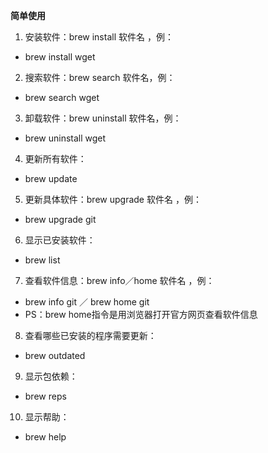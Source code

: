 **简单使用**

1. 安装软件：brew install 软件名 ，例：

* brew install wget

2. 搜索软件：brew search 软件名，例：

- brew search wget

3. 卸载软件：brew uninstall 软件名，例：

- brew uninstall wget

4. 更新所有软件：

- brew update

5. 更新具体软件：brew upgrade 软件名 ，例：

- brew upgrade git

6. 显示已安装软件：

- brew list

7. 查看软件信息：brew info／home 软件名 ，例：

- brew info git ／ brew home git
- PS：brew home指令是用浏览器打开官方网页查看软件信息

8. 查看哪些已安装的程序需要更新：

- brew outdated

9. 显示包依赖：

- brew reps

10. 显示帮助：

- brew help
